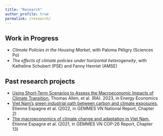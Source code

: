 ```yaml
---
title: "Research"
author_profile: true
permalink: /research/
---
```


## Work in Progress

* *Climate Policies in the Housing Market*, with Paloma Péligry (Sciences Po)
* *The eﬀects of climate policies under horizontal heterogeneity*, with Katheline Schubert (PSE) and Fanny Henriet (AMSE)

## Past research projects 

* <u> Using Short-Term Scenarios to Assess the Macroeconomic Impacts of Climate Transition</u>, Thomas Allen, et al. (RA). 2023, in Energy Economics
* <u> Viet Nam’s green industrial path between carbon and climate exposures</u>, Etienne Espagne et al. (2022, in GEMMES VN National Report, Chapter 2)
* <u> The macroeconomics of climate change and adaptation in Viet Nam</u>, Etienne Espagne et al. (2021, in GEMMES VN COP-26 Report, Chapter 13)